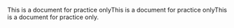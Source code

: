 This is a document for practice onlyThis is a document for practice onlyThis is a document for practice only.
